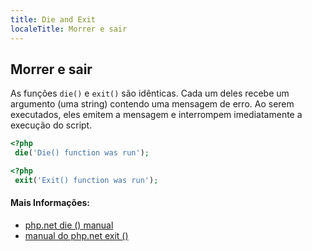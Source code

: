 ```yaml
---
title: Die and Exit
localeTitle: Morrer e sair
---
```

## Morrer e sair

As funções `die()` e `exit()` são idênticas. Cada um deles recebe um argumento (uma string) contendo uma mensagem de erro. Ao serem executados, eles emitem a mensagem e interrompem imediatamente a execução do script.

```PHP
<?php 
 die('Die() function was run'); 
```

```PHP
<?php 
 exit('Exit() function was run'); 
```

#### Mais Informações:

*   [php.net die () manual](https://secure.php.net/manual/en/function.die.php)
*   [manual do php.net exit ()](https://secure.php.net/manual/en/function.exit.php)
